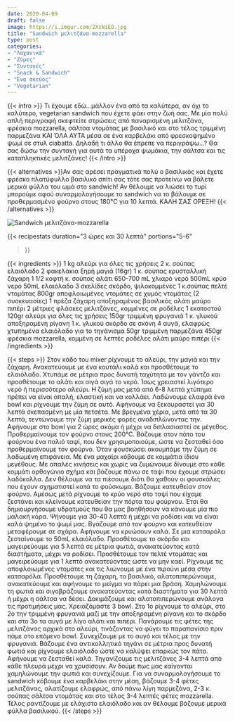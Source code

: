 ```yaml
---
date: 2020-04-09
draft: false
image: https://i.imgur.com/2XsNiEO.jpg
title: "Sandwich μελιτζάνα-mozzarella"
type: post
categories:
- "Λαχανικά"
- "Ζύμες"
- "Συνταγές"
- "Snack & Sandwich"
- "Ένα σκεύος"
- "Vegetarian"
---
```


{{< intro >}}
Τι έχουμε εδώ…μάλλον ένα από τα καλύτερα, αν όχι το καλύτερο, vegetarian sandwich που έχετε φάει στην ζωή σας. Με μία πολύ απλή περιγραφή σκεφτείτε στρώσεις από παναρισμένη μελιτζάνα, φρέσκια mozzarella, σάλτσα ντομάτας με βασιλικό και στο τέλος τριμμένη παρμεζάνα ΚΑΙ ΌΛΑ ΑΥΤΑ μέσα σε ένα καρβελάκι από φρεσκοψημένο ψωμί σε στυλ ciabatta. Δηλαδή τι άλλο θα έπρεπε να περιγράψω…? Θα σας δώσω την συνταγή για αυτά τα υπέροχα ψωμάκια, την σάλτσα και τις καταπληκτικές μελιτζάνες!
{{< /intro >}}

{{< alternatives >}}Αν σας αρέσει πραγματικά πολύ ο βασιλικός και έχετε φρέσκο πλατύφυλλο βασιλικό σπίτι σας τότε σας προτείνω να βάλετε μερικά φύλλα του ωμά στο sandwich! Αν θέλουμε να λιώσει το τυρί μπορούμε αφού συναρμολογήσουμε το sandwich να το βάλουμε σε προθερμασμένο φούρνο στους 180°C για 10 λεπτά. ΚΑΛΗ ΣΑΣ ΟΡΕΞΗ!
{{< /alternatives >}}

![Sandwich μελιτζάνα-mozzarella](https://i.imgur.com/BwSY4cj.jpg "Sandwich μελιτζάνα-mozzarella")

{{< recipestats 
    duration="3 ώρες και 30 λεπτά"
    portions="5-6"
>}}

{{< ingredients >}} 
1 kg αλεύρι για όλες τις χρήσεις
2 κ. σούπας ελαιόλαδο
2 φακελάκια ξηρή μαγιά (16gr)
1 κ. σούπας κρυσταλλική ζάχαρη
1 1/2 κοφτή κ. σούπας αλάτι
650-700 mL χλιαρό νερό
500mL κρύο νερό
50mL ελαιόλαδο 
3 σκελίδες σκόρδο, ψιλοκομμένες 
1 κ.σούπας πελτέ ντομάτας 
800gr αποφλοιωμένες ντομάτες σε χυμός ντομάτας (2 συσκευασίες) 
1 πρέζα ζάχαρη 
αποξηραμένος βασιλικός 
αλάτι 
μαύρο πιπέρι
2 μέτριες φλάσκες μελιτζάνες, κομμένες σε ροδέλες 1 εκατοστού
120gr αλεύρι για όλες τις χρήσεις
150gr τριμμένη φρυγανιά
1 κ. γλυκού αποξηραμένη ρίγανη
1 κ. γλυκού σκόρδο σε σκόνη
4 αυγά, ελαφρώς χτυπημένα
ελαιόλαδο για το τηγάνισμα
50gr τριμμένη παρμεζάνα
450gr φρέσκια mozzarella, κομμένη σε λεπτές ροδέλες
αλάτι
μαύρο πιπέρι
{{< /ingredients >}}

{{< steps >}}
Στον κάδο του mixer ρίχνουμε το αλεύρι, την μαγιά και την ζάχαρη. Ανακατεύουμε με ένα κουτάλι καλά και προσθέτουμε το ελαιόλαδο. Χτυπάμε σε μέτρια προς δυνατή ταχύτητα με τον γάντζο και προσθέτουμε το αλάτι και σιγά σιγά το νερό. Ίσως χρειαστεί λιγότερο νερό ή περισσότερο αλεύρι. Η ζύμη μας μετά από 6-8 λεπτά χτύπημα πρέπει να είναι απαλή, ελαστική και να κολλάει.
Λαδώνουμε ελαφρά ένα bowl και ρίχνουμε την ζύμη σε αυτό. Αφήνουμε να ξεκουραστεί για 30 λεπτά σκεπασμένη με μία πετσέτα.
Με βρεγμένα χέρια, μετά από τα 30 λεπτά, τεντώνουμε την ζύμη μερικές φορές αναδιπλώνοντας την.
Αφήνουμε στο bowl για 2 ώρες ακόμα ή μέχρι να διπλασιαστεί σε μέγεθος.
Προθερμαίνουμε τον φούρνο στους 200°C.
Βάζουμε στον πάτο του φούρνου ένα παλιό ταψί, που δεν χρησιμοποιούμε, ώστε να ζεσταθεί όσο προθερμαίνουμε τον φούρνο.
Όταν φουσκώσει ακουμπάμε την ζύμη σε λαδωμένη επιφάνεια. Με ένα μαχαίρι κόβουμε σε κομμάτια ίδιου μεγέθους.
Με απαλές κινήσεις και χωρίς να ζυμώνουμε δίνουμε στο κάθε κομμάτι ορθογώνιο σχήμα και βάζουμε πάνω σε ταψί που έχουμε στρώσει λαδόκολλα. Δεν θέλουμε να τα πιέσουμε διότι θα χαθούν οι φουσκάλες που έχουν σχηματιστεί κατά το φούσκωμα.
Βάζουμε κατευθείαν στον φούρνο. Αμέσως μετά ρίχνουμε το κρύο νερό στο ταψί που είχαμε ζεστάνει και κλείνουμε κατευθείαν την πόρτα του φούρνου. Έτσι θα δημιουργήσουμε υδρατμούς που θα μας βοηθήσουν να κάνουμε μία πιο μαλακή κόρα.
Ψήνουμε για 30-40 λεπτά ή μέχρι να ροδίσει και να είναι καλά ψημένο το ψωμί μας.
Βγάζουμε από τον φούρνο και κατευθείαν μεταφέρουμε σε σχάρα. Αφήνουμε να κρυώσουν καλά.
Σε μια κατσαρόλα ζεσταίνουμε το 50mL ελαιόλαδο.
Προσθέτουμε το σκόρδο και μαγειρεύουμε για 5 λεπτά σε μέτρια φωτιά, ανακατεύοντας  κατά διαστήματα, μέχρι να ροδίσει.
Προσθέτουμε τον πελτέ ντομάτας και μαγειρεύουμε για 1 λεπτό ανακατεύοντας ώστε να μην καεί.
Ρίχνουμε τις αποφλοιωμένες ντομάτες και τις λιώνουμε με ένα πιρούνι μέσα στην κατσαρόλα.
Προσθέτουμε τη ζάχαρη, το βασιλικό, αλατοπιπερώνουμε, ανακατεύουμε και αφήνουμε το μείγμα να πάρει μια βράση.
Χαμηλώνουμε τη φωτιά και σιγοβράζουμε ανακατεύοντας κατά διαστήματα για 30 λεπτά ή μέχρι η σάλτσα να δέσει.
Δοκιμάζουμε και αλατοπιπερώνουμε ανάλογα τις προτιμήσεις μας.
Χρειαζόμαστε 3 bowl. Στο 1ο ρίχνουμε το αλεύρι, στο 2ο την τριμμένη φρυγανιά μαζί με την αποξηραμένη ρίγανη και το σκόρδο και στο 3ο τα αυγά με λίγο αλάτι και πιπέρι.
Πανάρουμε τις φέτες της μελιτζάνας αρχικά στο αλεύρι, τινάζοντας να φύγει το παραπανίσιο πριν πάμε στο επόμενο bowl. Συνεχίζουμε με το αυγό και τέλος με την φρυγανιά.
Βάζουμε ένα αντικολλητικό τηγάνι σε μέτρια προς δυνατή φωτιά και ρίχνουμε ελαιόλαδο ώστε να καλύψει επαρκώς τον πάτο. Αφήνουμε να ζεσταθεί καλά.
Τηγανίζουμε τις μελιτζάνες 3-4 λεπτά από κάθε πλευρά μέχρι να χρυσίσουν. Αν δούμε πως μας καίγονται χαμηλώνουμε την φωτιά και συνεχίζουμε.
Για να συναρμολογήσουμε το sandwich κόβουμε ένα καρβελάκι στην μέση, βάζουμε 3-4 φέτες μελιτζάνας, αλατίζουμε ελαφρώς, από πάνω λίγη παρμεζάνα, 2-3 κ. σούπας σάλτσα ντομάτας και στο τέλος 3-4 λεπτές φέτες mozzarella. Τέλος ραντίζουμε με ελάχιστο ελαιόλαδο και αν θέλουμε βάζουμε μερικά φύλλα βασιλικού.
{{< /steps >}}